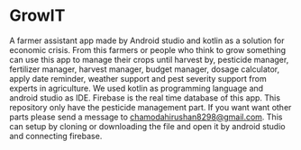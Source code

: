 # GrowIT

A farmer assistant app made by Android studio and kotlin as a solution for economic crisis.
From this farmers or people who think to grow something can use this app to manage their crops until harvest by, pesticide manager, fertilizer manager, harvest manager, budget manager, dosage calculator, apply date reminder, weather support and pest severity support from experts in agriculture.
We used kotlin as programming language and android studio as IDE.
Firebase is the real time database of this app.
This repository only have the pesticide management part.
If you want want other parts please send a message to chamodahirushan8298@gmail.com.
This can setup by cloning or downloading the file and open it by android studio and connecting firebase.
